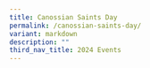 ```yaml
---
title: Canossian Saints Day
permalink: /canossian-saints-day/
variant: markdown
description: ""
third_nav_title: 2024 Events
---
```

